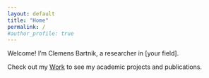 ```yaml
---
layout: default
title: "Home"
permalink: /
#author_profile: true
---
```


Welcome! I’m Clemens Bartnik, a researcher in [your field].

Check out my [Work](/work/) to see my academic projects and publications.